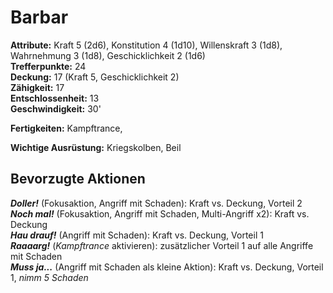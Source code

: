 # Barbar
**Attribute:** Kraft 5 (2d6), Konstitution 4 (1d10), Willenskraft 3 (1d8), Wahrnehmung 3 (1d8), Geschicklichkeit 2 (1d6)  
**Trefferpunkte:** 24  
**Deckung:** 17 (Kraft 5, Geschicklichkeit 2)  
**Zähigkeit:** 17  
**Entschlossenheit:** 13  
**Geschwindigkeit:** 30'  

**Fertigkeiten:** Kampftrance, 

**Wichtige Ausrüstung:** Kriegskolben, Beil

## Bevorzugte Aktionen
***Doller!*** (Fokusaktion, Angriff mit Schaden): Kraft vs. Deckung, Vorteil 2  
***Noch mal!*** (Fokusaktion, Angriff mit Schaden, Multi-Angriff x2): Kraft vs. Deckung  
***Hau drauf!*** (Angriff mit Schaden): Kraft vs. Deckung, Vorteil 1  
***Raaaarg!*** (_Kampftrance_ aktivieren): zusätzlicher Vorteil 1 auf alle Angriffe mit Schaden  
***Muss ja...*** (Angriff mit Schaden als kleine Aktion): Kraft vs. Deckung, Vorteil 1, _nimm 5 Schaden_  
